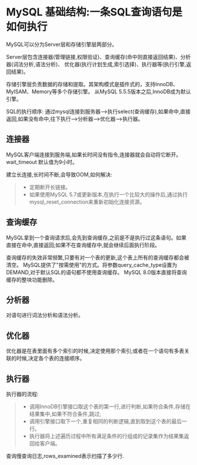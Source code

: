 # MySQL 基础结构:一条SQL查询语句是如何执行

MySQL可以分为Server层和存储引擎层两部分。

Server层包含连接器(管理链接,权限验证)、查询缓存(命中则直接返回结果)、分析器(词法分析,语法分析)、
优化器(执行计划生成,索引选择)、执行器等(执行引擎,返回结果)。

存储引擎层负责数据的存储和提取。其架构模式是插件式的，支持InnoDB、MyISAM、Memory等多个存储引擎。
从MySQL 5.5.5版本之后,InnoDB成为默认引擎。

SQL的执行顺序: 通过mysql连接到服务器-->执行select(查询缓存),如果命中,直接返回,如果没有命中,往下执行-->分析器-->优化器-->执行器。

## 连接器
MySQL客户端连接到服务端,如果长时间没有指令,连接器就会自动将它断开。wait_timeout 默认值为9小时。

建立长连接,长时间不断,会导致OOM,如何解决:
>* 定期断开长链接。
>* 如果使用MySQL 5.7或更新版本,在执行一个比较大的操作后,通过执行mysql_reset_connection来重新初始化连接资源。

## 查询缓存
MySQL拿到一个查询请求后,会先到查询缓存,之前是不是执行过这条语句。如果直接在命中,直接返回;如果不在查询缓存中,就会继续后面执行阶段。

查询缓存的失效非常频繁,只要有对一个表的更新,这个表上所有的查询缓存都会被清空。
MySQL提供了"按需使用"的方式。将参数query_cache_type设置为DEMAND,对于默认SQL的语句都不使用查询缓存。
MySQL 8.0版本直接将查询缓存的整块功能删除。


## 分析器
对语句进行词法分析和语法分析。

## 优化器
优化器是在表里面有多个索引的时候,决定使用那个索引;或者在一个语句有多表关联的时候,决定各个表的连接顺序。


## 执行器

执行器的流程:
>* 调用InnoDB引擎接口取这个表的第一行,进行判断,如果符合条件,存储在结果集中,如果不符合条件,跳过;
>* 调用引擎接口取下一个,重复相同的判断逻辑,直到取到这个表的最后一行。
>* 执行器将上述遍历过程中所有满足条件的行组成的记录集作为结果集返回给客户端。

查询慢查询日志,rows_examined表示扫描了多少行.


